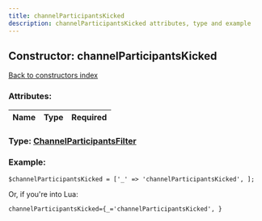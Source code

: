 ```yaml
---
title: channelParticipantsKicked
description: channelParticipantsKicked attributes, type and example
---
```

## Constructor: channelParticipantsKicked  
[Back to constructors index](index.md)



### Attributes:

| Name     |    Type       | Required |
|----------|:-------------:|---------:|



### Type: [ChannelParticipantsFilter](../types/ChannelParticipantsFilter.md)


### Example:

```
$channelParticipantsKicked = ['_' => 'channelParticipantsKicked', ];
```  

Or, if you're into Lua:  


```
channelParticipantsKicked={_='channelParticipantsKicked', }

```



